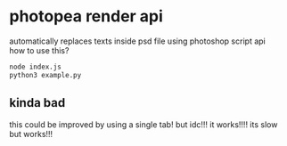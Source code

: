 # photopea render api
automatically replaces texts inside psd file using photoshop script api   
how to use this?
```sh
node index.js
python3 example.py
```
## kinda bad
this could be improved by using a single tab! but idc!!! it works!!!! its slow but works!!!
